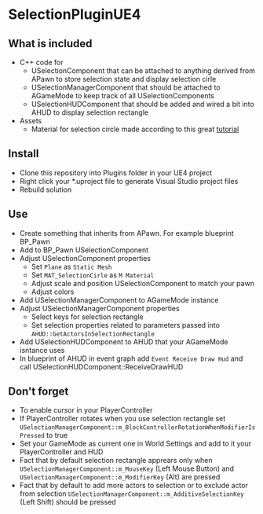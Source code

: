 # SelectionPluginUE4

## What is included

* C++ code for
  * USelectionComponent that can be attached to anything derived from APawn to store selection state and display selection cirle
  * USelectionManagerComponent that should be attached to AGameMode to keep track of all USelectionComponents
  * USelectionHUDComponent that should be added and wired a bit into AHUD to display selection rectangle
* Assets
  * Material for selection circle made according to this great [tutorial](https://www.youtube.com/watch?v=uwi6UDiNNX8)

## Install

* Clone this repository into Plugins folder in your UE4 project
* Right click your *.uproject file to generate Visual Studio project files
* Rebuild solution

## Use

* Create something that inherits from APawn. For example blueprint BP_Pawn
* Add to BP_Pawn USelectionComponent
* Adjust USelectionComponent properties
  * Set `Plane` as `Static Mesh`
  * Set `MAT_SelectionCirle` as `M Material`
  * Adjust scale and position USelectionComponent to match your pawn 
  * Adjust colors
* Add USelectionManagerComponent to AGameMode instance
* Adjust USelectionManagerComponent properties
  * Select keys for selection rectangle
  * Set selection properties related to parameters passed into `AHUD::GetActorsInSelectionRectangle`
* Add USelectionHUDComponent to AHUD that your AGameMode isntance uses
* In blueprint of AHUD in event graph add `Event Receive Draw Hud` and call USelectionHUDComponent::ReceiveDrawHUD

## Don't forget 
* To enable cursor in your PlayerController
* If PlayerController rotates when you use selection rectangle set `USelectionManagerComponent::m_BlockControllerRotationWhenModifierIsPressed` to true
* Set your GameMode as current one in World Settings and add to it your PlayerController and HUD
* Fact that by default selection rectangle apprears only when `USelectionManagerComponent::m_MouseKey` (Left Mouse Button) and `USelectionManagerComponent::m_ModifierKey` (Alt) are pressed
* Fact that by default to add more actors to selection or to exclude actor from selection `USelectionManagerComponent::m_AdditiveSelectionKey` (Left Shift) should be pressed

